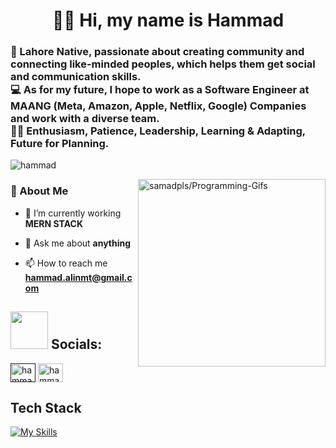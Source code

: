 <h1 align="center">👋🏽 Hi, my name is Hammad</h1>
<h3>
🌇 Lahore Native, passionate about creating community and connecting like-minded peoples, which helps them get social and communication skills.<br>
💻 As for my future, I hope to work as a Software Engineer at MAANG (Meta, Amazon, Apple, Netflix, Google) Companies and work with a diverse team.<br>
💪🏽 Enthusiasm, Patience, Leadership, Learning & Adapting, Future for Planning.<br>
</h3>

<p align="left"> <img src="https://komarev.com/ghpvc/?username=Hammadnmt&color=brightgreen&style=flat-square&label=PROFILE+VIEWS" alt="hammad" /> </p>

 <!--<img align="right" alt="GIF" src="https://github.com/abhisheknaiidu/abhisheknaiidu/blob/master/code.gif?raw=true" width="330" height="220" />-->
  

<a href='https://github.com/samadpls/Programing-Gifs'>
<img align='right' src='https://programming-gifs.cyclic.app' widht=100 height=300 alt='samadpls/Programming-Gifs'></a>


 <h3>🚀 About Me </h3>
 
- 🌱 I’m currently working **MERN STACK**

- 💬 Ask me about **anything**

- 📫 How to reach me **hammad.alinmt@gmail.com**




## <img src='.github/workflows/tech.gif' height=60/> Socials:
<div align='center'>
<p align="left">
<a href="" target="blank"><img align="center" src="https://raw.githubusercontent.com/rahuldkjain/github-profile-readme-generator/master/src/images/icons/Social/twitter.svg" alt="hammadnmt" height="30" width="40" /></a>
<a href="https://linkedin.com/in/hammadali909" target="blank"><img align="center" src="https://raw.githubusercontent.com/rahuldkjain/github-profile-readme-generator/master/src/images/icons/Social/linked-in-alt.svg" alt="hammadali909" height="30" width="40" /></a>
</p></div>
<h2>Tech Stack</h2>

[![My Skills](https://skillicons.dev/icons?i=html,css,cpp,js,mongodb,express,react,nodejs&perline=3)](https://skillicons.dev)

